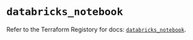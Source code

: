 # `databricks_notebook`

Refer to the Terraform Registory for docs: [`databricks_notebook`](https://registry.terraform.io/providers/databricks/databricks/1.24.1/docs/resources/notebook).
